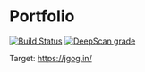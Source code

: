 # Portfolio

[![Build Status](https://travis-ci.org/codefun-io/polo-max-portfolio.svg?branch=master)](https://travis-ci.org/codefun-io/polo-max-portfolio)
[![DeepScan grade](https://deepscan.io/api/projects/2232/branches/12399/badge/grade.svg)](https://deepscan.io/dashboard#view=project&pid=2232&bid=12399)

Target: https://jgog.in/
